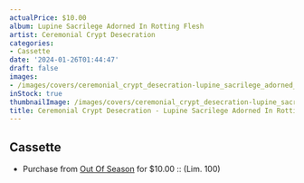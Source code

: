 ```yaml
---
actualPrice: $10.00
album: Lupine Sacrilege Adorned In Rotting Flesh
artist: Ceremonial Crypt Desecration
categories:
- Cassette
date: '2024-01-26T01:44:47'
draft: false
images:
- /images/covers/ceremonial_crypt_desecration-lupine_sacrilege_adorned_in_rotting_flesh.jpg
inStock: true
thumbnailImage: /images/covers/ceremonial_crypt_desecration-lupine_sacrilege_adorned_in_rotting_flesh-thumb.jpg
title: Ceremonial Crypt Desecration - Lupine Sacrilege Adorned In Rotting Flesh
---
```


## Cassette
* Purchase from [Out Of Season](https://www.outofseasonlabel.com/products/ceremonial-crypt-desecration-lupine-sacrilege-adorned-in-rotting-flesh-cassette-tape-lim-100) for $10.00 :: (Lim. 100)
